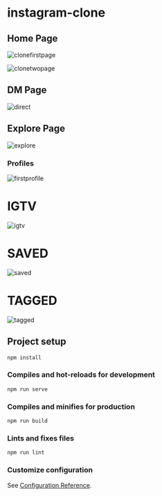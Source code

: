 # instagram-clone


## Home Page

![clonefirstpage](https://user-images.githubusercontent.com/41470054/98291731-a6f02200-1fbc-11eb-8d18-da078da2d01b.png)


![clonetwopage](https://user-images.githubusercontent.com/41470054/98291904-e74fa000-1fbc-11eb-8896-725e279793ce.png)


## DM Page

![direct](https://user-images.githubusercontent.com/41470054/98291959-fcc4ca00-1fbc-11eb-8d04-8b1afec5643c.png)


## Explore Page

![explore](https://user-images.githubusercontent.com/41470054/98292022-15cd7b00-1fbd-11eb-8ad2-267a8f0cb722.png)


### Profiles

![firstprofile](https://user-images.githubusercontent.com/41470054/98292142-4ca39100-1fbd-11eb-9bba-81f0af16ef74.png)

# IGTV

![igtv](https://user-images.githubusercontent.com/41470054/98292186-5c22da00-1fbd-11eb-918d-5871265d3a86.png)

# SAVED

![saved](https://user-images.githubusercontent.com/41470054/98292208-680e9c00-1fbd-11eb-96a5-1ebdbe156b78.png)

# TAGGED

![tagged](https://user-images.githubusercontent.com/41470054/98292253-76f54e80-1fbd-11eb-878b-510677dda6ab.png)

## Project setup
```
npm install
```

### Compiles and hot-reloads for development
```
npm run serve
```

### Compiles and minifies for production
```
npm run build
```

### Lints and fixes files
```
npm run lint
```

### Customize configuration
See [Configuration Reference](https://cli.vuejs.org/config/).
